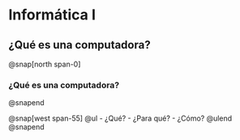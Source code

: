 # Informática I
¿Qué es una computadora?
---
@snap[north span-0]
### ¿Qué es una computadora?
@snapend

@snap[west span-55]
	@ul
	 - ¿Qué?
	 - ¿Para qué?
	 - ¿Cómo?
	@ulend
@snapend